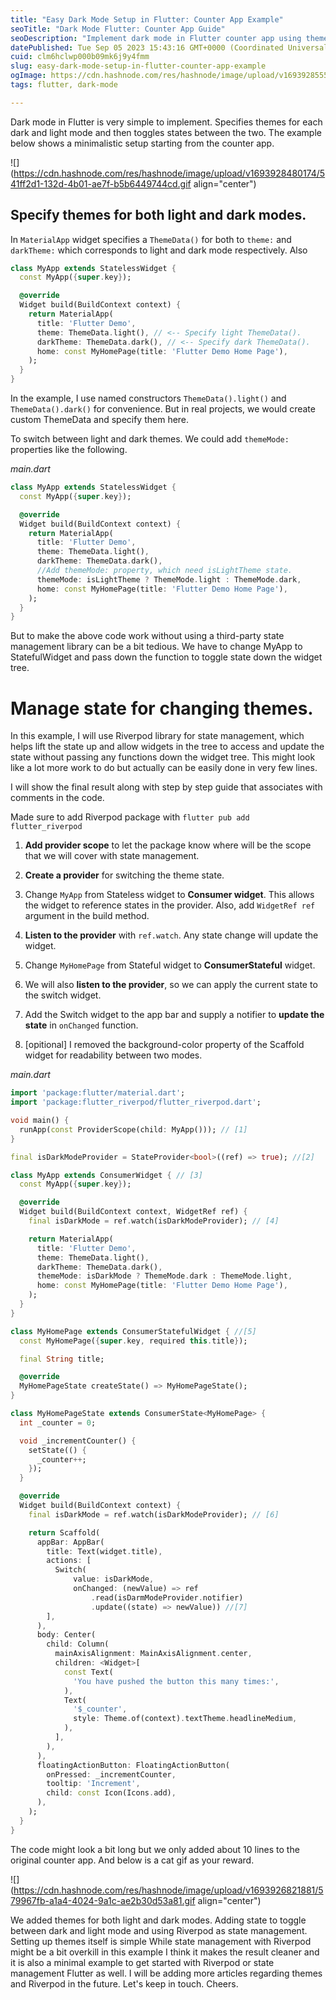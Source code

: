 ```yaml
---
title: "Easy Dark Mode Setup in Flutter: Counter App Example"
seoTitle: "Dark Mode Flutter: Counter App Guide"
seoDescription: "Implement dark mode in Flutter counter app using themes, toggle states, Riverpod state management; easy setup, minimal code alterations"
datePublished: Tue Sep 05 2023 15:43:16 GMT+0000 (Coordinated Universal Time)
cuid: clm6hclwp000b09mk6j9y4fmm
slug: easy-dark-mode-setup-in-flutter-counter-app-example
ogImage: https://cdn.hashnode.com/res/hashnode/image/upload/v1693928555714/a5d0f4de-d8f0-4708-ac89-6140cf6f7961.gif
tags: flutter, dark-mode

---
```


Dark mode in Flutter is very simple to implement. Specifies themes for each dark and light mode and then toggles states between the two. The example below shows a minimalistic setup starting from the counter app.

![](https://cdn.hashnode.com/res/hashnode/image/upload/v1693928480174/541ff2d1-132d-4b01-ae7f-b5b6449744cd.gif align="center")

## Specify themes for both light and dark modes.

In `MaterialApp` widget specifies a `ThemeData()` for both to `theme:` and `darkTheme:` which corresponds to light and dark mode respectively. Also

```dart
class MyApp extends StatelessWidget {
  const MyApp({super.key});

  @override
  Widget build(BuildContext context) {
    return MaterialApp(
      title: 'Flutter Demo',
      theme: ThemeData.light(), // <-- Specify light ThemeData().
      darkTheme: ThemeData.dark(), // <-- Specify dark ThemeData().
      home: const MyHomePage(title: 'Flutter Demo Home Page'),
    );
  }
}
```

In the example, I use named constructors `ThemeData().light()` and `ThemeData().dark()` for convenience. But in real projects, we would create custom ThemeData and specify them here.

To switch between light and dark themes. We could add `themeMode:` properties like the following.

*main.dart*

```dart
class MyApp extends StatelessWidget {
  const MyApp({super.key});

  @override
  Widget build(BuildContext context) {
    return MaterialApp(
      title: 'Flutter Demo',
      theme: ThemeData.light(), 
      darkTheme: ThemeData.dark(), 
      //Add themeMode: property, which need isLightTheme state.
      themeMode: isLightTheme ? ThemeMode.light : ThemeMode.dark,
      home: const MyHomePage(title: 'Flutter Demo Home Page'),
    );
  }
}
```

But to make the above code work without using a third-party state management library can be a bit tedious. We have to change MyApp to StatefulWidget and pass down the function to toggle state down the widget tree.

# Manage state for changing themes.

In this example, I will use Riverpod library for state management, which helps lift the state up and allow widgets in the tree to access and update the state without passing any functions down the widget tree. This might look like a lot more work to do but actually can be easily done in very few lines.

I will show the final result along with step by step guide that associates with comments in the code.

Made sure to add Riverpod package with `flutter pub add flutter_riverpod`

1. **Add provider scope** to let the package know where will be the scope that we will cover with state management.
    
2. **Create a provider** for switching the theme state.
    
3. Change `MyApp` from Stateless widget to **Consumer widget**. This allows the widget to reference states in the provider. Also, add `WidgetRef ref` argument in the build method.
    
4. **Listen to the provider** with `ref.watch`. Any state change will update the widget.
    
5. Change `MyHomePage` from Stateful widget to **ConsumerStateful** widget.
    
6. We will also **listen to the provider**, so we can apply the current state to the switch widget.
    
7. Add the Switch widget to the app bar and supply a notifier to **update the state** in `onChanged` function.
    
8. \[opitional\] I removed the background-color property of the Scaffold widget for readability between two modes.
    

*main.dart*

```dart
import 'package:flutter/material.dart';
import 'package:flutter_riverpod/flutter_riverpod.dart';

void main() {
  runApp(const ProviderScope(child: MyApp())); // [1]
}

final isDarkModeProvider = StateProvider<bool>((ref) => true); //[2]

class MyApp extends ConsumerWidget { // [3]
  const MyApp({super.key});

  @override
  Widget build(BuildContext context, WidgetRef ref) {
    final isDarkMode = ref.watch(isDarkModeProvider); // [4]

    return MaterialApp(
      title: 'Flutter Demo',
      theme: ThemeData.light(),
      darkTheme: ThemeData.dark(),
      themeMode: isDarkMode ? ThemeMode.dark : ThemeMode.light,
      home: const MyHomePage(title: 'Flutter Demo Home Page'),
    );
  }
}

class MyHomePage extends ConsumerStatefulWidget { //[5]
  const MyHomePage({super.key, required this.title});

  final String title;

  @override
  MyHomePageState createState() => MyHomePageState();
}

class MyHomePageState extends ConsumerState<MyHomePage> {
  int _counter = 0;

  void _incrementCounter() {
    setState(() {
      _counter++;
    });
  }

  @override
  Widget build(BuildContext context) {
    final isDarkMode = ref.watch(isDarkModeProvider); // [6]

    return Scaffold(
      appBar: AppBar(
        title: Text(widget.title),
        actions: [
          Switch(
              value: isDarkMode,
              onChanged: (newValue) => ref 
                  .read(isDarmModeProvider.notifier)
                  .update((state) => newValue)) //[7]
        ],
      ),
      body: Center(
        child: Column(
          mainAxisAlignment: MainAxisAlignment.center,
          children: <Widget>[
            const Text(
              'You have pushed the button this many times:',
            ),
            Text(
              '$_counter',
              style: Theme.of(context).textTheme.headlineMedium,
            ),
          ],
        ),
      ),
      floatingActionButton: FloatingActionButton(
        onPressed: _incrementCounter,
        tooltip: 'Increment',
        child: const Icon(Icons.add),
      ),
    );
  }
}
```

The code might look a bit long but we only added about 10 lines to the original counter app. And below is a cat gif as your reward.

![](https://cdn.hashnode.com/res/hashnode/image/upload/v1693926821881/579967fb-a1a4-4024-9a1c-ae2b30d53a81.gif align="center")

We added themes for both light and dark modes. Adding state to toggle between dark and light mode and using Riverpod as state management. Setting up themes itself is simple While state management with Riverpod might be a bit overkill in this example I think it makes the result cleaner and it is also a minimal example to get started with Riverpod or state management Flutter as well. I will be adding more articles regarding themes and Riverpod in the future. Let's keep in touch. Cheers.